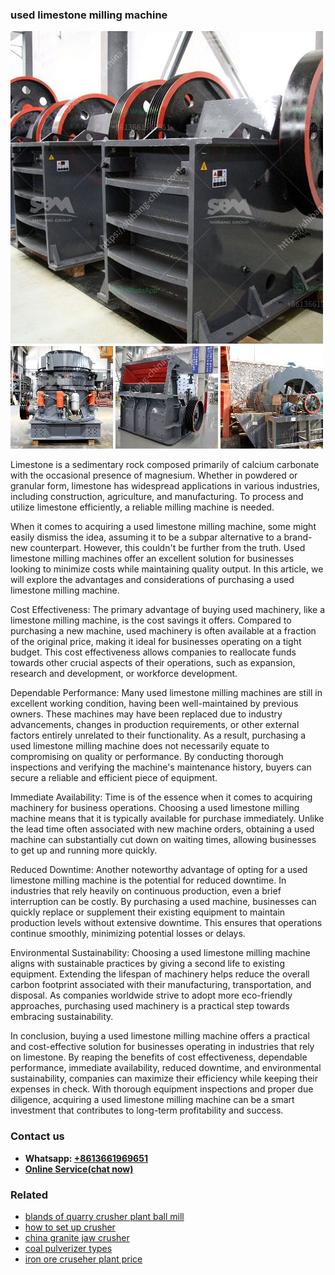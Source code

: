 <h3>used limestone milling machine</h3><img src='1706767710.jpg' alt=''><p>Limestone is a sedimentary rock composed primarily of calcium carbonate with the occasional presence of magnesium. Whether in powdered or granular form, limestone has widespread applications in various industries, including construction, agriculture, and manufacturing. To process and utilize limestone efficiently, a reliable milling machine is needed.</p><p>When it comes to acquiring a used limestone milling machine, some might easily dismiss the idea, assuming it to be a subpar alternative to a brand-new counterpart. However, this couldn't be further from the truth. Used limestone milling machines offer an excellent solution for businesses looking to minimize costs while maintaining quality output. In this article, we will explore the advantages and considerations of purchasing a used limestone milling machine.</p><p>Cost Effectiveness: The primary advantage of buying used machinery, like a limestone milling machine, is the cost savings it offers. Compared to purchasing a new machine, used machinery is often available at a fraction of the original price, making it ideal for businesses operating on a tight budget. This cost effectiveness allows companies to reallocate funds towards other crucial aspects of their operations, such as expansion, research and development, or workforce development.</p><p>Dependable Performance: Many used limestone milling machines are still in excellent working condition, having been well-maintained by previous owners. These machines may have been replaced due to industry advancements, changes in production requirements, or other external factors entirely unrelated to their functionality. As a result, purchasing a used limestone milling machine does not necessarily equate to compromising on quality or performance. By conducting thorough inspections and verifying the machine's maintenance history, buyers can secure a reliable and efficient piece of equipment.</p><p>Immediate Availability: Time is of the essence when it comes to acquiring machinery for business operations. Choosing a used limestone milling machine means that it is typically available for purchase immediately. Unlike the lead time often associated with new machine orders, obtaining a used machine can substantially cut down on waiting times, allowing businesses to get up and running more quickly.</p><p>Reduced Downtime: Another noteworthy advantage of opting for a used limestone milling machine is the potential for reduced downtime. In industries that rely heavily on continuous production, even a brief interruption can be costly. By purchasing a used machine, businesses can quickly replace or supplement their existing equipment to maintain production levels without extensive downtime. This ensures that operations continue smoothly, minimizing potential losses or delays.</p><p>Environmental Sustainability: Choosing a used limestone milling machine aligns with sustainable practices by giving a second life to existing equipment. Extending the lifespan of machinery helps reduce the overall carbon footprint associated with their manufacturing, transportation, and disposal. As companies worldwide strive to adopt more eco-friendly approaches, purchasing used machinery is a practical step towards embracing sustainability.</p><p>In conclusion, buying a used limestone milling machine offers a practical and cost-effective solution for businesses operating in industries that rely on limestone. By reaping the benefits of cost effectiveness, dependable performance, immediate availability, reduced downtime, and environmental sustainability, companies can maximize their efficiency while keeping their expenses in check. With thorough equipment inspections and proper due diligence, acquiring a used limestone milling machine can be a smart investment that contributes to long-term profitability and success.</p><h3>Contact us</h3><ul><li><strong>Whatsapp:&nbsp;<a href="https://wa.me/8613661969651">+8613661969651</a></strong></li><li><a href="https://swt.shibang-china.com/?git&amp;zhl&amp;used limestone milling machine"><strong>Online Service(chat now)</strong></a></li></ul><h3>Related</h3><ul><li><a href='blands of quarry crusher plant ball mill.md'>blands of quarry crusher plant ball mill</a></li><li><a href='how to set up crusher.md'>how to set up crusher</a></li><li><a href='china granite jaw crusher.md'>china granite jaw crusher</a></li><li><a href='coal pulverizer types.md'>coal pulverizer types</a></li><li><a href='iron ore cruseher plant price.md'>iron ore cruseher plant price</a></li></ul>